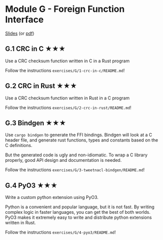 # Module G - Foreign Function Interface 

[Slides](/slides/G/) (or [pdf](/slides/G-ffi.pdf))

## G.1 CRC in C ★★★

Use a CRC checksum function written in C in a Rust program

Follow the instructions `exercises/G/1-crc-in-c/README.md`!

## G.2 CRC in Rust ★★★

Use a CRC checksum function written in Rust in a C program

Follow the instructions `exercises/G/2-crc-in-rust/README.md`!

## G.3 Bindgen ★★★

Use `cargo bindgen` to generate the FFI bindings. Bindgen will look at a C header file, and generate rust functions, types and constants based on the C definitions.

But the generated code is ugly and non-idiomatic. To wrap a C library properly, good API design and documentation is needed. 

Follow the instructions `exercises/G/3-tweetnacl-bindgen/README.md`!

## G.4 PyO3 ★★★

Write a custom python extension using PyO3.

Python is a convenient and popular language, but it is not fast. By writing complex logic in faster languages, you can get the best of both worlds. PyO3 makes it extremely easy to write and distribute python extensions written in Rust.

Follow the instructions `exercises/G/4-pyo3/README.md`!
